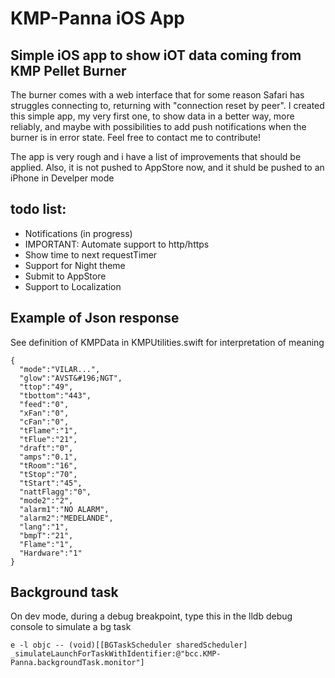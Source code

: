 # KMP-Panna iOS App
## Simple iOS app to show iOT data coming from KMP Pellet Burner

The burner comes with a web interface that for some reason Safari has struggles connecting to, returning with "connection reset by peer".
I created this simple app, my very first one, to show data in a better way, more reliably, and maybe with possibilities to add push notifications when the burner is in error state.
Feel free to contact me to contribute!

The app is very rough and i have a list of improvements that should be applied.
Also, it is not pushed to AppStore now, and it shuld be pushed to an iPhone in Develper mode

## todo list:

- Notifications (in progress)
- IMPORTANT: Automate support to http/https
- Show time to next requestTimer
- Support for Night theme
- Submit to AppStore
- Support to Localization

## Example of Json response
See definition of KMPData in KMPUtilities.swift for interpretation of meaning
```
{
  "mode":"VILAR...",
  "glow":"AVST&#196;NGT",
  "ttop":"49",
  "tbottom":"443",
  "feed":"0",
  "xFan":"0",
  "cFan":"0",
  "tFlame":"1",
  "tFlue":"21",
  "draft":"0",
  "amps":"0.1",
  "tRoom":"16",
  "tStop":"70",
  "tStart":"45",
  "nattFlagg":"0",
  "mode2":"2",
  "alarm1":"NO ALARM",
  "alarm2":"MEDELANDE",
  "lang":"1",
  "bmpT":"21",
  "Flame":"1",
  "Hardware":"1"
}
```

## Background task
On dev mode, during a debug breakpoint, type this in the lldb debug console to simulate a bg task
```
e -l objc -- (void)[[BGTaskScheduler sharedScheduler] _simulateLaunchForTaskWithIdentifier:@"bcc.KMP-Panna.backgroundTask.monitor"]
```
